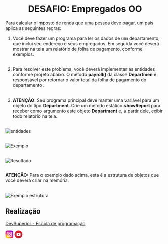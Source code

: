 <h1 align="center">DESAFIO: Empregados OO</h1>

Para calcular o imposto de renda que uma pessoa deve pagar, um país aplica as seguintes regras:
1. Você deve fazer um programa para ler os dados de um departamento, que inclui seu endereço e seus
   empregados. Em seguida você deverá mostrar na tela um relatório de folha de pagamento, conforme
   exemplos.

   ##

2. Para resolver este problema, você deverá implementar as entidades conforme projeto abaixo. O método
   <b>payroll() </b>da classe <b>Departmen</b> é responsável por retornar o valor total da folha de pagamento do
   departamento.

   ##

3. <b>ATENÇÃO</b>:
   Seu programa principal deve manter uma variável para um objeto do tipo <b>Department</b>. Crie um método
   estático <b>showReport </b>para receber como argumento este objeto <b>Department</b> e, a partir dele, exibir todo
   relatório na tela.

##

<div style="align-items: center;">

![entidades](https://i.imgur.com/5o0svVO.png)



##

![Exemplo](https://i.imgur.com/nowsNGN.png)






##

![Resultado](https://i.imgur.com/E6PcDEL.png)

##

<b>ATENÇÃO:</b>
Para o exemplo dado acima, esta é a estrutura de objetos que você deverá criar na memória:

##

![Exemplo estrutura](https://i.imgur.com/ijJPvbZ.png)

## Realização

[DevSuperior - Escola de programação](https://devsuperior.com.br/)

[![DevSuperior no Instagram](https://raw.githubusercontent.com/devsuperior/bds-assets/main/ds/ig-icon.png)](https://instagram.com/devsuperior.ig) ![DevSuperior no Youtube](https://raw.githubusercontent.com/devsuperior/bds-assets/main/ds/yt-icon.png)
